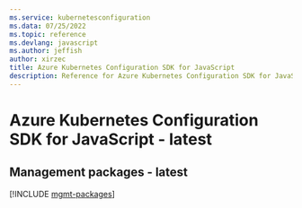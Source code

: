 ```yaml
---
ms.service: kubernetesconfiguration
ms.data: 07/25/2022
ms.topic: reference
ms.devlang: javascript
ms.author: jeffish
author: xirzec
title: Azure Kubernetes Configuration SDK for JavaScript
description: Reference for Azure Kubernetes Configuration SDK for JavaScript
---
```

# Azure Kubernetes Configuration SDK for JavaScript - latest

## Management packages - latest
[!INCLUDE [mgmt-packages](kubernetes-configuration-mgmt-index.md)]